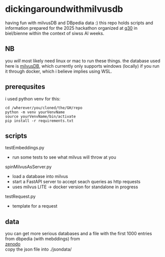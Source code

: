# dickingaroundwithmilvusdb
having fun with milvusDB and DBpedia data :)
this repo holds scripts and information prepared for the 2025 hackathon organized at [q30](https://q30.space/en/) in biel/bienne within the context of siwss AI weeks.  

## NB  
you _will_ most likely need linux or mac to run these things. the database used here is [milvusDB](https://milvus.io/), which currently only supports windows (locally) if you run it through docker, which i believe implies using WSL.  

## prerequsites  
i used python venv for this:  
```
cd /wherever/you/cloned/the/GH/repo  
python -m venv yourVenvName  
source yourVenvName/bin/activate  
pip install -r requirements.txt  
```

## scripts  
testEmbeddings.py  
- run some tests to see what milvus will throw at you  

spinMilvusAsServer.py  
- load a database into milvus  
- start a FastAPI server to accept seach queries as http requests  
- uses milvus LITE -> docker version for standalone in progress  

testRequest.py  
- template for a request  

## data  
you can get more serious databases and a file with the first 1000 entries from dbpedia (with mebddings) from  
[zenodo](https://doi.org/10.5281/zenodo.17266309)  
copy the json file into ./jsondata/


